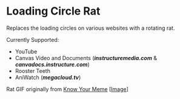 Loading Circle Rat
==================

Replaces the loading circles on various websites with a rotating rat.

Currently Supported:
- YouTube
- Canvas Video and Documents (***instructuremedia.com*** & ***canvadocs.instructure.com***)
- Rooster Teeth
- AniWatch (***megacloud.tv***)

Rat GIF originally from [Know Your Meme](https://knowyourmeme.com/memes/horizontally-spinning-rat) [[Image](https://i.kym-cdn.com/photos/images/original/002/422/229/cd5.gif)]